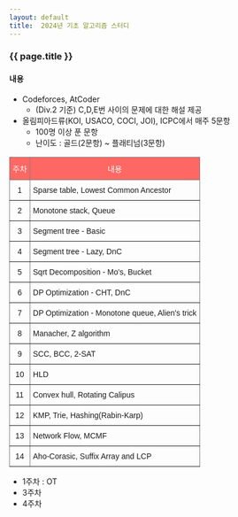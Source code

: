 ```yaml
---
layout: default
title:  2024년 기초 알고리즘 스터디
---
```

### {{ page.title }}

#### 내용

- Codeforces, AtCoder 
    - (Div.2 기준) C,D,E번 사이의 문제에 대한 해설 제공
- 올림피아드류(KOI, USACO, COCI, JOI), ICPC에서 매주 5문항 
    - 100명 이상 푼 문항
    - 난이도 : 골드(2문항) ~ 플래티넘(3문항)

<style type="text/css">
.tg  {border-collapse:collapse;border-spacing:0;}
.tg td{border-color:black;border-style:solid;border-width:1px;font-family:Arial, sans-serif;font-size:14px;
  overflow:hidden;padding:10px 5px;word-break:normal;}
.tg th{border-color:black;border-style:solid;border-width:1px;font-family:Arial, sans-serif;font-size:14px;
  font-weight:normal;overflow:hidden;padding:10px 5px;word-break:normal;}
.tg .tg-u5vp{background-color:#fd6864;border-color:inherit;color:#ffffff;text-align:center;vertical-align:top}
.tg .tg-c3ow{border-color:inherit;text-align:center;vertical-align:top}
.tg .tg-0pky{border-color:inherit;text-align:left;vertical-align:top}
</style>
<table class="tg">
<thead>
  <tr>
    <th class="tg-u5vp">주차</th>
    <th class="tg-u5vp">내용</th>
  </tr>
</thead>
<tbody>
  <tr>
    <td class="tg-c3ow">1</td>
    <td class="tg-0pky">Sparse table, Lowest Common Ancestor</td>
  </tr>
  <tr>
    <td class="tg-c3ow">2</td>
    <td class="tg-0pky">Monotone stack, Queue</td>
  </tr>
  <tr>
    <td class="tg-c3ow">3</td>
    <td class="tg-0pky">Segment tree - Basic</td>
  </tr>
  <tr>
    <td class="tg-c3ow">4</td>
    <td class="tg-0pky">Segment tree - Lazy, DnC</td>
  </tr>
  <tr>
    <td class="tg-c3ow">5</td>
    <td class="tg-0pky">Sqrt Decomposition - Mo's, Bucket</td>
  </tr>
  <tr>
    <td class="tg-c3ow">6</td>
    <td class="tg-0pky">DP Optimization - CHT, DnC</td>
  </tr>
  <tr>
    <td class="tg-c3ow">7</td>
    <td class="tg-0pky"><span style="font-weight:400;font-style:normal">DP Optimization - Monotone queue, Alien's trick</span></td>
  </tr>
  <tr>
    <td class="tg-c3ow">8</td>
    <td class="tg-0pky">Manacher, Z algorithm</td>
  </tr>
  <tr>
    <td class="tg-c3ow">9</td>
    <td class="tg-0pky">SCC, BCC, 2-SAT</td>
  </tr>
  <tr>
    <td class="tg-c3ow">10</td>
    <td class="tg-0pky">HLD</td>
  </tr>
  <tr>
    <td class="tg-c3ow">11</td>
    <td class="tg-0pky">Convex hull, Rotating Calipus</td>
  </tr>
  <tr>
    <td class="tg-c3ow">12</td>
    <td class="tg-0pky">KMP, Trie, Hashing(Rabin-Karp)</td>
  </tr>
  <tr>
    <td class="tg-c3ow">13</td>
    <td class="tg-0pky">Network Flow, MCMF</td>
  </tr>
  <tr>
    <td class="tg-c3ow">14</td>
    <td class="tg-0pky">Aho-Corasic, Suffix Array and LCP</td>
  </tr>
</tbody>
</table>

- 1주차 : OT
- 3주차
- 4주차


